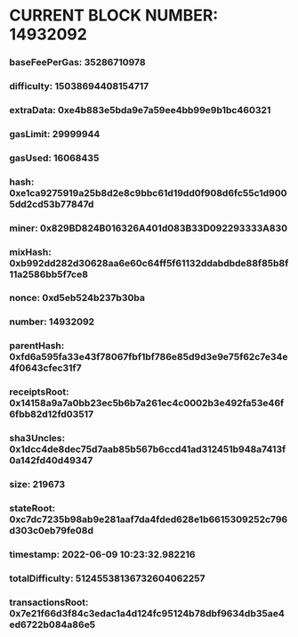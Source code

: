 # CURRENT BLOCK NUMBER: 14932092

### baseFeePerGas: 35286710978
### difficulty: 15038694408154717
### extraData: 0xe4b883e5bda9e7a59ee4bb99e9b1bc460321
### gasLimit: 29999944
### gasUsed: 16068435
### hash: 0xe1ca9275919a25b8d2e8c9bbc61d19dd0f908d6fc55c1d9005dd2cd53b77847d
### miner: 0x829BD824B016326A401d083B33D092293333A830
### mixHash: 0xb992dd282d30628aa6e60c64ff5f61132ddabdbde88f85b8f11a2586bb5f7ce8
### nonce: 0xd5eb524b237b30ba
### number: 14932092
### parentHash: 0xfd6a595fa33e43f78067fbf1bf786e85d9d3e9e75f62c7e34e4f0643cfec31f7
### receiptsRoot: 0x14158a9a7a0bb23ec5b6b7a261ec4c0002b3e492fa53e46f6fbb82d12fd03517
### sha3Uncles: 0x1dcc4de8dec75d7aab85b567b6ccd41ad312451b948a7413f0a142fd40d49347
### size: 219673
### stateRoot: 0xc7dc7235b98ab9e281aaf7da4fded628e1b6615309252c796d303c0eb79fe08d
### timestamp: 2022-06-09 10:23:32.982216
### totalDifficulty: 51245538136732604062257
### transactionsRoot: 0x7e21f66d3f84c3edac1a4d124fc95124b78dbf9634db35ae4ed6722b084a86e5
